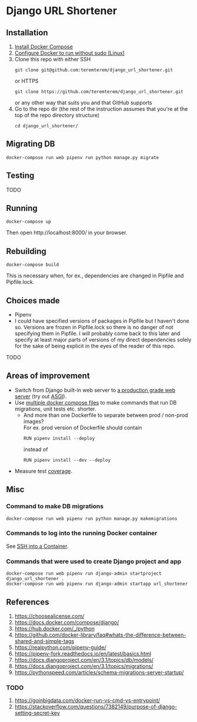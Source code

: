 # Django URL Shortener

## Installation

1) [Install Docker Compose](https://docs.docker.com/compose/install/)
1) [Configure Docker to run without sudo (Linux)](
   https://docs.docker.com/engine/install/linux-postinstall/)
1) Clone this repo with either SSH
   ```shell script
   git clone git@github.com:teremterem/django_url_shortener.git
   ```
   or HTTPS
   ```
   git clone https://github.com/teremterem/django_url_shortener.git
   ```
   or any other way that suits you and that GitHub supports
1) Go to the repo dir (the rest of the instruction assumes
   that you're at the top of the repo directory structure)
   ```shell script
   cd django_url_shortener/
   ```

## Migrating DB

```shell script
docker-compose run web pipenv run python manage.py migrate
```

## Testing

TODO

## Running

```shell script
docker-compose up
```
Then open http://localhost:8000/ in your browser.

## Rebuilding

```shell script
docker-compose build
```

This is necessary when, for ex., dependencies are changed in Pipfile and Pipfile.lock.

## Choices made

- Pipenv
- I could have specified versions of packages in Pipfile but I haven't done so.
  Versions are frozen in Pipfile.lock so there is no danger of not specifying them in Pipfile.
  I will probably come back to this later and specify at least major parts of versions of my direct
  dependencies solely for the sake of being explicit in the eyes of the reader of this repo.

TODO

## Areas of improvement

- Switch from Django built-in web server to [a production grade web server](
  https://docs.djangoproject.com/en/3.1/howto/deployment/asgi/) (try out [ASGI](
  https://asgi.readthedocs.io/en/latest/)).
- Use [multiple docker compose files](
  https://runnable.com/docker/advanced-docker-compose-configuration#using-multiple-docker-compose-files)
  to make commands that run DB migrations, unit tests etc. shorter.
  - And more than one Dockerfile to separate between prod / non-prod images?  
    For ex. prod version of Dockerfile should contain
    ```shell script
    RUN pipenv install --deploy
    ```
    instead of
    ```shell script
    RUN pipenv install --dev --deploy
    ```
- Measure test [coverage](https://coverage.readthedocs.io/en/coverage-5.2.1/).

## Misc

### Command to make DB migrations

```shell script
docker-compose run web pipenv run python manage.py makemigrations
```

### Commands to log into the running Docker container

See [SSH into a Container](
https://phase2.github.io/devtools/common-tasks/ssh-into-a-container/).

### Commands that were used to create Django project and app

```shell script
docker-compose run web pipenv run django-admin startproject django_url_shortener .
docker-compose run web pipenv run django-admin startapp url_shortener
```

## References

1) https://choosealicense.com/
1) https://docs.docker.com/compose/django/
1) https://hub.docker.com/_/python
1) https://github.com/docker-library/faq#whats-the-difference-between-shared-and-simple-tags
1) https://realpython.com/pipenv-guide/
1) https://pipenv-fork.readthedocs.io/en/latest/basics.html
1) https://docs.djangoproject.com/en/3.1/topics/db/models/
1) https://docs.djangoproject.com/en/3.1/topics/migrations/
1) https://pythonspeed.com/articles/schema-migrations-server-startup/

### TODO

1) https://goinbigdata.com/docker-run-vs-cmd-vs-entrypoint/
1) https://stackoverflow.com/questions/7382149/purpose-of-django-setting-secret-key

